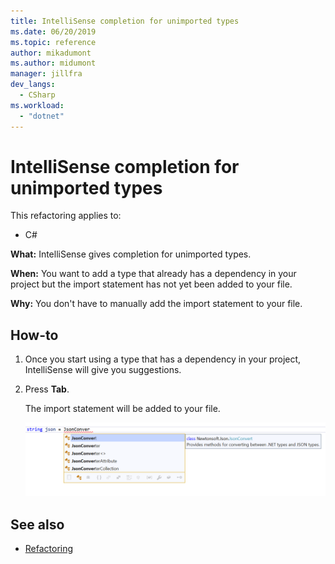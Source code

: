 ```yaml
---
title: IntelliSense completion for unimported types
ms.date: 06/20/2019
ms.topic: reference
author: mikadumont
ms.author: midumont
manager: jillfra
dev_langs:
  - CSharp
ms.workload: 
  - "dotnet"
---
```

# IntelliSense completion for unimported types

This refactoring applies to:

- C#

**What:** IntelliSense gives completion for unimported types.

**When:** You want to add a type that already has a dependency in your project but the import statement has not yet been added to your file. 

**Why:** You don't have to manually add the import statement to your file.

## How-to

1. Once you start using a type that has a dependency in your project, IntelliSense will give you suggestions.
2. Press **Tab**. 

   The import statement will be added to your file.

   ![IntelliSense completion for unimported types](media/intellisense-completion-unimported-types.png)

## See also

- [Refactoring](../refactoring-in-visual-studio.md)
